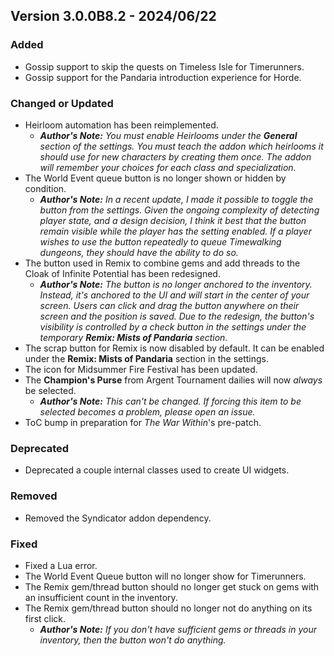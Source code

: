 ## Version 3.0.0B8.2 - 2024/06/22

### Added
- Gossip support to skip the quests on Timeless Isle for Timerunners.
- Gossip support for the Pandaria introduction experience for Horde.
### Changed or Updated
- Heirloom automation has been reimplemented.
  - _**Author's Note:** You must enable Heirlooms under the **General** section of the settings. You must teach the addon which heirlooms it should use for new characters by creating them once. The addon will remember your choices for each class and specialization._
- The World Event queue button is no longer shown or hidden by condition.
  - _**Author's Note:** In a recent update, I made it possible to toggle the button from the settings. Given the ongoing complexity of detecting player state, and a design decision, I think it best that the button remain visible while the player has the setting enabled. If a player wishes to use the button repeatedly to queue Timewalking dungeons, they should have the ability to do so._
- The button used in Remix to combine gems and add threads to the Cloak of Infinite Potential has been redesigned.
  - _**Author's Note:** The button is no longer anchored to the inventory. Instead, it's anchored to the UI and will start in the center of your screen. Users can click and drag the button anywhere on their screen and the position is saved. Due to the redesign, the button's visibility is controlled by a check button in the settings under the temporary **Remix: Mists of Pandaria** section._
- The scrap button for Remix is now disabled by default. It can be enabled under the **Remix: Mists of Pandaria** section in the settings.
- The icon for Midsummer Fire Festival has been updated.
- The **Champion's Purse** from Argent Tournament dailies will now _always_ be selected.
  - _**Author's Note:** This can't be changed. If forcing this item to be selected becomes a problem, please open an issue._
- ToC bump in preparation for _The War Within_'s pre-patch.
### Deprecated
- Deprecated a couple internal classes used to create UI widgets.
### Removed
- Removed the Syndicator addon dependency.
### Fixed
- Fixed a Lua error.
- The World Event Queue button will no longer show for Timerunners.
- The Remix gem/thread button should no longer get stuck on gems with an insufficient count in the inventory.
- The Remix gem/thread button should no longer not do anything on its first click.
  - _**Author's Note:** If you don't have sufficient gems or threads in your inventory, then the button won't do anything._